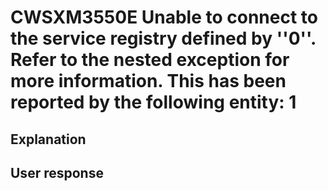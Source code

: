 # CWSXM3550E Unable to connect to the service registry defined by ''0''. Refer to the nested exception for more information. This has been reported by the following entity: 1

## Explanation

## User response